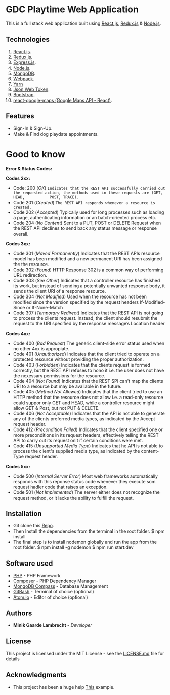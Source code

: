 # **GDC Playtime Web Application**

This is a full stack web application built using [React.js](https://reactjs.org/), [Redux.js](https://redux.js.org/) & [Node.js](https://nodejs.org/en/).

## **Technologies**

1.  [React.js](https://reactjs.org).
2.  [Redux.js](https://redux.js.org).
3.  [Express.js](https://expressjs.com).
4.  [Node.js](https://nodejs.org/en/).
5.  [MongoDB](https://www.mongodb.com).
6.  [Webpack](https://webpack.js.org).
7.  [Yarn](https://yarnpkg.com/en/)
8.  [Json Web Token](https://jwt.io).
9.  [Bootstrap](https://getbootstrap.com).
10. [react-google-maps (Google Maps API - React)](https://github.com/tomchentw/react-google-maps).

## **Features**

-   Sign-In & Sign-Up.
-   Make & Find dog playdate appointments.

# **Good to know**

**Error & Status Codes:**

**Codes 2xx:**

-   Code: 200 (_OK_)
        ```
        Indicates that the REST API successfully carried out the requested action, the methods used in these requests are (GET, HEAD,           POST, TRACE).
        ```
-   Code 201 (_Created_)
        ```
        The REST API responds whenever a resource is created.
        ```
-   Code 202 (_Accepted_)
        Typically used for long processes such as loading a page, authenticating information or an batch-oriented process etc.
-   Code 204 (_No Content_)
        Sent to a PUT, POST or DELETE Request when the REST API declines to send back any status message or response overall.

**Codes 3xx:**

-   Code 301 (_Moved Permanently_)
        Indicates that the REST APIs resource model has been modified and a new permanent URI has been assigned the the resource.
-   Code 302 (_Found_)
        HTTP Response 302 is a common way of performing URL redirection.
-   Code 303 (_See Other_)
        Indicates that a controller resource has finished its work, but instead of sending a potentially unwanted response body, it sends the client URI of a response resource.
-   Code 304 (_Not Modified_)
        Used when the resource has not been modified since the version specified by the request headers If-Modified-Since or If-None-Match
-   Code 307 (_Temporary Redirect_)
        Indicates that the REST API is not going to process the clients request. Instead, the client should resubmit the request to the URI specified by the response message’s Location header

**Codes 4xx:**

-   Code 400 (_Bad Request_)
        The generic client-side error status used when no other 4xx is appropiate.
-   Code 401 (_Unauthorized_)
        Indicates that the client tried to operate on a protected resource without providing the proper authorization.
-   Code 403 (_Forbidden_)
        Indicates that the clients request is formed correctly, but the REST API refuses to hono it i.e. the user does not have the nexessary permissions for the resource.
-   Code 404 (_Not Found_)
        Indicates that the REST SPI can't map the clients URI to a resource but may be available in the future.
-   Code 405 (_Method Not Allowed_)
        Indicates that the client tried to use an HTTP method that the resource does not allow i.e. a read-only resource could suppor only GET and HEAD, while a controller resource might allow GET & Post, but not PUT & DELETE.
-   Code 406 (_Not Acceptable_)
        Indicates that the API is not able to generate any of the clients preferred media types, as indicated by the Accept request header.
-   Code 412 (_Precondition Failed_)
        Indicates that the client specified one or more preconditions in its request headers, effectively telling the REST API to carry out its request onlt if certain conditions were met.
-   Code 415 (_Unsupported Media Type_)
        Indicates that he API is not able to process the client's supplied media type, as indicated by the content-Type request header.

**Codes 5xx:**

-   Code 500 (_Internal Server Error_)
        Most web frameworks automatically responds with this reponse status code whenever they execute som request hadler code that raises an exception.
-   Code 501 (_Not Implemented_)
        The server either does not recognize the request method, or it lacks the ability to fulfill the request.

## **Installation**

-   Git clone this [Repo](https://github.com/MinikLambrecht/Gui-Project).
-   Then Install the dependencies from the terminal in   the root folder.
        $ npm install
-   The final step is to install nodemon globally and    run the app from the root folder.
        $ npm install -g nodemon
        $ npm run start:dev

## Software used

-   [PHP](http://php.net/downloads.php) - PHP Framework
-   [Composer](https://getcomposer.org/download/) - PHP Dependency Manager
-   [MongoDB Compass](https://www.mongodb.com/products/compass) - Database Management
-   [GitBash](https://git-scm.com/downloads) - Terminal of choice (optional)
-   [Atom.io](https://atom.io/) - Editor of choice (optional)

## Authors

-   **Minik Gaarde Lambrecht** - _Developer_

## License

This project is licensed under the MIT License - see the [LICENSE.md](LICENSE.md) file for details

## Acknowledgments

-   This project has been a huge help [This](https://appdividend.com/2018/07/18/react-redux-node-mongodb-jwt-authentication/) example.
